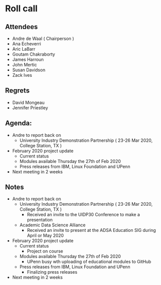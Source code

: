 # Roll call
## Attendees

- Andre de Waal ( Chairperson )
- Ana Echeverri
- Aric LaBarr
- Goutam Chakraborty
- James Harroun
- John Mertic
- Susan Davidson
- Zack Ives

## Regrets

- David Mongeau
- Jennifer Priestley

## Agenda:

- Andre to report back on
  - University Industry Demonstration Partnership ( 23-26 Mar 2020, College Station, TX ) 
- February 2020 project update
  - Current status
  - Modules available Thursday the 27th of Feb 2020
  - Press releases from IBM, Linux Foundation and UPenn
- Next meeting in 2 weeks

## Notes

- Andre to report back on
  - University Industry Demonstration Partnership ( 23-26 Mar 2020, College Station, TX )
    - Received an invite to the UIDP30 Conference to make a presentation
  - Academic Data Science Alliance
    - Received an invite to present at the ADSA Education SIG during April or May 2020
- February 2020 project update
  - Current status
    - Project on course
  - Modules available Thursday the 27th of Feb 2020
    - UPenn busy wth uploading of educational modules to GitHub
  - Press releases from IBM, Linux Foundation and UPenn
    - Finalizing press releases
- Next meeting in 2 weeks
